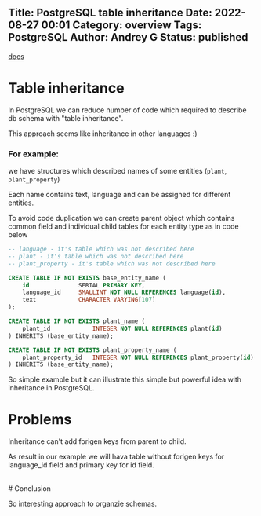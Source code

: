 Title: PostgreSQL table inheritance
Date: 2022-08-27 00:01
Category: overview
Tags: PostgreSQL
Author: Andrey G
Status: published
---

[docs](https://www.postgresql.org/docs/current/ddl-inherit.html)

# Table inheritance

In PostgreSQL we can reduce number of code which required to describe db schema with "table inheritance".

This approach seems like inheritance in other languages :)

### For example:
we have structures which described names of some entities (`plant`, `plant_property`)

Each name contains text, language and can be assigned for different entities.

To avoid code duplication we can create parent object which contains common field
and individual child tables for each entity type as in code below

```sql
-- language - it's table which was not described here
-- plant - it's table which was not described here
-- plant_property - it's table which was not described here

CREATE TABLE IF NOT EXISTS base_entity_name (
    id              SERIAL PRIMARY KEY,
    language_id     SMALLINT NOT NULL REFERENCES language(id),
    text            CHARACTER VARYING[107]
);

CREATE TABLE IF NOT EXISTS plant_name (
    plant_id            INTEGER NOT NULL REFERENCES plant(id)
) INHERITS (base_entity_name);

CREATE TABLE IF NOT EXISTS plant_property_name (
    plant_property_id   INTEGER NOT NULL REFERENCES plant_property(id)
) INHERITS (base_entity_name);
```

So simple example but it can illustrate this simple but powerful idea with inheritance in PostgreSQL.

# Problems

Inheritance can't add forigen keys from parent to child.

As result in our example we will hava table without forigen keys for language_id field and primary key for id field.


<br />
# Conclusion

So interesting approach to organzie schemas.
